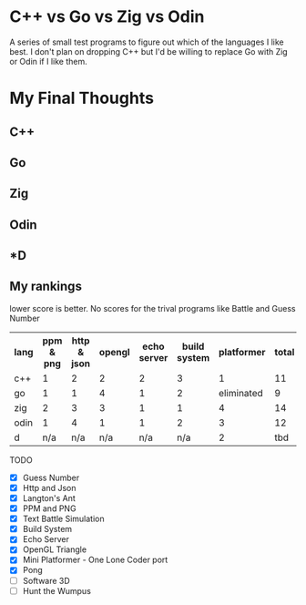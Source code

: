 # C++ vs Go vs Zig vs Odin
A series of small test programs to figure out which of the languages I like best. I don't plan on dropping C++ but I'd be willing to replace Go with Zig or Odin if I like them.

# My Final Thoughts
## C++
## Go
## Zig
## Odin
## *D

## My rankings 
lower score is better. No scores for the trival programs like Battle and Guess Number
<table>
    <th>lang</th>
    <th>ppm & png</th>
    <th>http & json</th>
    <th>opengl</th>
    <th>echo server</th>
    <th>build system</th>
    <th>platformer</th>
    <th>total</th>
    <tr>
        <td>c++</td> 
        <td name="ppm">1</td>
        <td name="http">2</td>
        <td name="opengl">2</td>
        <td name="echo server">2</td>
        <td name="build system">3</td>
        <td name="platformer">1</td>
        <td name="total">11</td>
    </tr>
    <tr>
        <td>go</td> 
        <td name="ppm">1</td>
        <td name="http">1</td>
        <td name="opengl">4</td>
        <td name="echo server">1</td>
        <td name="build system">2</td>
        <td name="platformer">eliminated</td>
        <td name="total">9</td>
    </tr>
    <tr>
        <td>zig</td> 
        <td name="ppm">2</td>
        <td name="http">3</td>
        <td name="opengl">3</td>
        <td name="echo server">1</td>
        <td name="build system">1</td>
        <td name="platformer">4</td>
        <td name="total">14</td>
    </tr>
    <tr>
        <td>odin</td> 
        <td name="ppm">1</td>
        <td name="http">4</td>
        <td name="opengl">1</td>
        <td name="echo server">1</td>
        <td name="build system">2</td>
        <td name="platformer">3</td>
        <td name="total">12</td>
    </tr>
    <tr>
        <td>d</td> 
        <td name="ppm">n/a</td>
        <td name="http">n/a</td>
        <td name="opengl">n/a</td>
        <td name="echo server">n/a</td>
        <td name="build system">n/a</td>
        <td name="platformer">2</td>
        <td name="total">tbd</td>
    </tr>
</table>

TODO
- [X] Guess Number
- [X] Http and Json
- [X] Langton's Ant
- [X] PPM and PNG
- [X] Text Battle Simulation
- [X] Build System
- [X] Echo Server
- [X] OpenGL Triangle
- [X] Mini Platformer - One Lone Coder port
- [X] Pong
- [ ] Software 3D
- [ ] Hunt the Wumpus